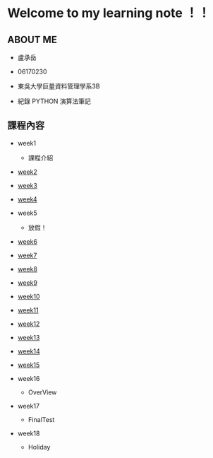 Welcome to my learning note ！！
===

ABOUT ME
---

* 盧承岳

* 06170230

* 東吳大學巨量資料管理學系3B

* 紀錄 PYTHON 演算法筆記

課程內容
---

* week1
  * 課程介紹

* [week2](https://github.com/06170230/lulu/tree/master/HW1)

* [week3](https://github.com/06170230/lulu/tree/master/Stack%26Queue)

* [week4](https://github.com/06170230/lulu/blob/master/Quick_sort/my%20quicksort%20.ipynb)

* week5
  * 放假！

* [week6](https://github.com/06170230/lulu/tree/master/HW2)

* [week7](https://github.com/06170230/lulu/tree/master/HW2)

* [week8](https://github.com/06170230/lulu/blob/master/%E6%AF%8F%E5%80%8B%E7%A6%AE%E6%8B%9C%E7%9A%84%E8%AA%B2%E7%A8%8B%E5%85%A7%E5%AE%B9/week8.md)

* [week9](https://github.com/06170230/lulu/tree/master/HW3)

* [week10](https://github.com/06170230/lulu/tree/master/RedBlackTree)

* [week11](https://github.com/06170230/lulu/tree/master/HW4)

* [week12](https://github.com/06170230/lulu/tree/master/HW5)

* [week13](https://github.com/06170230/lulu/tree/master/HW5)

* [week14](https://github.com/06170230/lulu/tree/master/Shortest%20Path)

* [week15](https://github.com/06170230/lulu/tree/master/Shortest%20Path)

* week16 
  * OverView
  
* week17
  * FinalTest
  
* week18
  * Holiday
